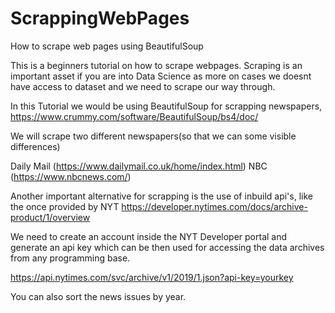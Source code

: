 # ScrappingWebPages
How to scrape web pages using BeautifulSoup

This is a beginners tutorial on how to scrape webpages.
Scraping is an important asset if you are into Data Science as more on cases we doesnt have access to dataset and we need to scrape our way through.

In this Tutorial we would be using BeautifulSoup for scrapping newspapers, https://www.crummy.com/software/BeautifulSoup/bs4/doc/

We will scrape two different newspapers(so that we can some visible differences)

Daily Mail (https://www.dailymail.co.uk/home/index.html)
NBC (https://www.nbcnews.com/)

Another important alternative for scrapping is the use of inbuild api's, like the once provided by NYT
https://developer.nytimes.com/docs/archive-product/1/overview

We need to create an account inside the NYT Developer portal and generate an api key which can be then used for accessing the data archives from any programming base.

https://api.nytimes.com/svc/archive/v1/2019/1.json?api-key=yourkey


You can also sort the news issues by year. 
